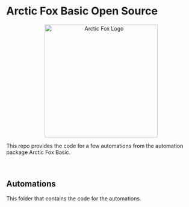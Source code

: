 # Arctic Fox Basic Open Source

<p align="center">
    <img src="https://icii.io/wp-content/uploads/2022/09/New-Arctic-Fox-Logo.Blue_.For-Animation.WithBehindForGaps-1.svg" alt="Arctic Fox Logo" style="width:300px;"/>
</p>
This repo provides the code for a few automations from the automation package Arctic Fox Basic.

<br>
<br>
<br>

## Automations
This folder that contains the code for the automations.
